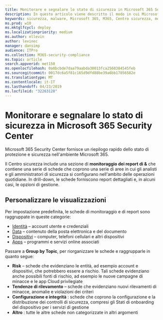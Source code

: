 ```yaml
---
title: Monitorare e segnalare lo stato di sicurezza in Microsoft 365 Security Center
description: In questo articolo viene descritto il modo in cui Microsoft 365 Security Center fornisce un riepilogo rapido dello stato di protezione e sicurezza.
keywords: sicurezza, malware, Microsoft 365, M365, Centro sicurezza, monitoraggio, report, stato
ms.prod: w10
ms.mktglfcycl: deploy
ms.localizationpriority: medium
ms.author: ellevin
author: levinec
manager: dansimp
audience: ITPro
ms.collection: M365-security-compliance
ms.topic: article
search.appverid: met150
ms.openlocfilehash: 0a0bcbde7daa79aabda30013fca2560384545feb
ms.sourcegitcommit: 0017dc6a5f81c165d9dfd88be39a6bb17856582e
ms.translationtype: MT
ms.contentlocale: it-IT
ms.lasthandoff: 04/23/2019
ms.locfileid: "32263128"
---
```

# <a name="monitor-and-report-security-status-in-microsoft-365-security-center"></a>Monitorare e segnalare lo stato di sicurezza in Microsoft 365 Security Center

Microsoft 365 Security Center fornisce un riepilogo rapido dello stato di protezione e sicurezza nell'ambiente Microsoft 365.

Il Centro sicurezza include una sezione di **monitoraggio dei report di &** che contiene una serie di schede che coprono una serie di aree in cui gli analisti e gli amministratori di sicurezza si configurano nell'ambito delle operazioni quotidiane. In drill-down, le schede forniscono report dettagliati e, in alcuni casi, le opzioni di gestione.

## <a name="customize-views"></a>Personalizzare le visualizzazioni

Per impostazione predefinita, le schede di monitoraggio e di report sono raggruppate in queste categorie:
  
* [Identità](monitor-and-report-identities.md) – account utente e credenziali
* [Data](monitor-data.md) – contenuto della posta elettronica e del documento
* [Dispositivi](monitor-devices.md) – computer, telefoni cellulari e altri dispositivi
* [Apps](monitor-apps.md) – programmi e servizi online associati

Passare a **Group by Topic**, per riorganizzare le schede e raggrupparle in quanto segue:

* **Risk** – schede che evidenziano le entità, ad esempio account e dispositivi, che potrebbero essere a rischio. Tali schede evidenziano anche possibili fonti di rischio, ad esempio le nuove campagne di minacce e le app Cloud privilegiate  
* **Tendenze di rilevamento** – schede che evidenziano nuovi rilevamenti di minacce, anomalie e violazioni dei criteri
* **Configurazione e integrità** : schede che coprono la configurazione e la distribuzione dei controlli di sicurezza, compresi gli Stati di onboarding del dispositivo per i servizi di gestione
* **Altro** : tutte le altre schede non categorizzate in altri argomenti
